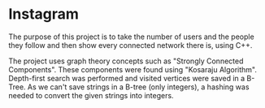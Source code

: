 # Instagram

The purpose of this project is to take the number of users and the people they follow 
and then show every connected network there is, using C++.

The project uses graph theory concepts such as "Strongly Connected Components".
These components were found using "Kosaraju Algorithm". Depth-first search was performed and
visited vertices were saved in a B-Tree. As we can't save strings in a B-tree (only integers),
a hashing was needed to convert the given strings into integers.



